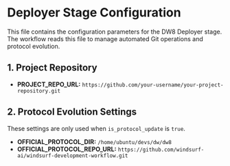 # Deployer Stage Configuration

This file contains the configuration parameters for the DW8 Deployer stage. The workflow reads this file to manage automated Git operations and protocol evolution.

## 1. Project Repository

- **PROJECT_REPO_URL:** `https://github.com/your-username/your-project-repository.git`

## 2. Protocol Evolution Settings

These settings are only used when `is_protocol_update` is `true`.

- **OFFICIAL_PROTOCOL_DIR:** `/home/ubuntu/devs/dw/dw8`
- **OFFICIAL_PROTOCOL_REPO_URL:** `https://github.com/windsurf-ai/windsurf-development-workflow.git`
